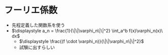 # フーリエ係数

- 先程定義した関数系を使う
- $\displaystyle a_n = \frac{1}{\|\|\varphi_n\|\|^2} \int_a^b f(x)\varphi_n(x)\ dx$
  - $\displaystyle \frac{(f \cdot \varphi_n)}{\|\|\varphi_n\|\|^2}$
  - 試験に出すらしい
